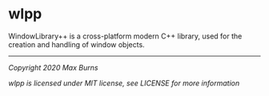 # wlpp

WindowLibrary++ is a cross-platform modern C++ library, used for the creation and handling of window objects.

---

_Copyright 2020 Max Burns_

_wlpp is licensed under MIT license, see LICENSE for more information_
